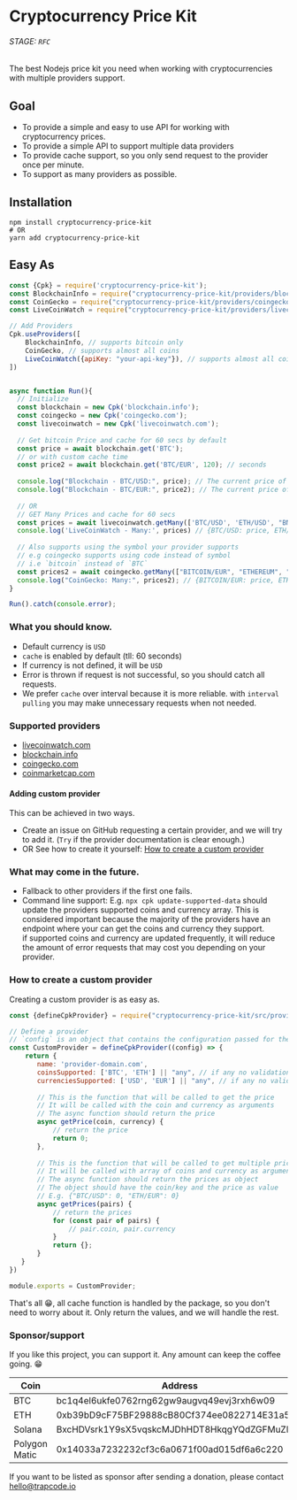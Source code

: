 # Cryptocurrency Price Kit 
###### STAGE: `RFC`
The best Nodejs price kit you need when working with cryptocurrencies with multiple providers support.

## Goal
 - To provide a simple and easy to use API for working with cryptocurrency prices.
 - To provide a simple API to support multiple data providers
 - To provide cache support, so you only send request to the provider once per minute.
 - To support as many providers as possible.

## Installation
```shell
npm install cryptocurrency-price-kit
# OR
yarn add cryptocurrency-price-kit
```

## Easy As

```js
const {Cpk} = require('cryptocurrency-price-kit');
const BlockchainInfo = require("cryptocurrency-price-kit/providers/blockchain.info");
const CoinGecko = require("cryptocurrency-price-kit/providers/coingecko.com");
const LiveCoinWatch = require("cryptocurrency-price-kit/providers/livecoinwatch.com");

// Add Providers
Cpk.useProviders([
    BlockchainInfo, // supports bitcoin only
    CoinGecko, // supports almost all coins
    LiveCoinWatch({apiKey: "your-api-key"}), // supports almost all coins
])


async function Run(){
  // Initialize
  const blockchain = new Cpk('blockchain.info');
  const coingecko = new Cpk('coingecko.com');
  const livecoinwatch = new Cpk('livecoinwatch.com');
  
  // Get bitcoin Price and cache for 60 secs by default
  const price = await blockchain.get('BTC');
  // or with custom cache time
  const price2 = await blockchain.get('BTC/EUR', 120); // seconds
  
  console.log("Blockchain - BTC/USD:", price); // The current price of bitcoin in USD
  console.log("Blockchain - BTC/EUR:", price2); // The current price of bitcoin in USD
  
  // OR
  // GET Many Prices and cache for 60 secs
  const prices = await livecoinwatch.getMany(['BTC/USD', 'ETH/USD', "BNB/USD"], 60);
  console.log('LiveCoinWatch - Many:', prices) // {BTC/USD: price, ETH/USD: price, BNB/USD: price}
  
  // Also supports using the symbol your provider supports
  // e.g coingecko supports using code instead of symbol
  // i.e `bitcoin` instead of `BTC`
  const prices2 = await coingecko.getMany(["BITCOIN/EUR", "ETHEREUM", "KADENA"], 60);
  console.log("CoinGecko: Many:", prices2); // {BITCOIN/EUR: price, ETHEREUM/USD: price, KADENA/USD: price}
}

Run().catch(console.error);

```

### What you should know.
- Default currency is `USD`
- `cache` is enabled by default (tll: 60 seconds)
- If currency is not defined, it will be `USD`
- Error is thrown if request is not successful, so you should catch all requests.
- We prefer `cache` over interval because it is more reliable. with `interval pulling` you may make unnecessary requests when not needed.

### Supported providers

- [livecoinwatch.com](https://livecoinwatch.com)
- [blockchain.info](https://blockchain.info)
- [coingecko.com](https://coingecko.com)
- [coinmarketcap.com](https://coinmarketcap.com)

#### Adding custom provider
This can be achieved in two ways.

- Create an issue on GitHub requesting a certain provider, and we will try to add it. (`Try` if the provider documentation is clear enough.)
- OR See how to create it yourself: [How to create a custom provider](#how-to-create-a-custom-provider)

### What may come in the future.
- Fallback to other providers if the first one fails.
- Command line support: E.g. `npx cpk update-supported-data` should update the providers supported coins and currency array. 
      This is considered important because the majority of the providers have an endpoint where your can get the coins and currency they support.
      <br> if supported coins and currency are updated frequently, it will reduce the amount of error requests that may cost you depending on your provider.



### How to create a custom provider
Creating a custom provider is as easy as.

```js
const {defineCpkProvider} = require("cryptocurrency-price-kit/src/provider");

// Define a provider
// `config` is an object that contains the configuration passed for the provider.
const CustomProvider = defineCpkProvider((config) => {
    return {
       name: 'provider-domain.com',
       coinsSupported: ['BTC', 'ETH'] || "any", // if any no validation is done
       currenciesSupported: ['USD', 'EUR'] || "any", // if any no validation is done
       
       // This is the function that will be called to get the price
       // It will be called with the coin and currency as arguments
       // The async function should return the price
       async getPrice(coin, currency) {
           // return the price
           return 0;
       },
       
       // This is the function that will be called to get multiple prices
       // It will be called with array of coins and currency as arguments
       // The async function should return the prices as object
       // The object should have the coin/key and the price as value
       // E.g. {"BTC/USD": 0, "ETH/EUR": 0}
       async getPrices(pairs) {
           // return the prices
           for (const pair of pairs) {
               // pair.coin, pair.currency
           }
           return {};
       }
   }
})

module.exports = CustomProvider;
```
That's all 😁, all cache function is handled by the package, so you don't need to worry about it.
Only return the values, and we will handle the rest.


### Sponsor/support
If you like this project, you can support it. Any amount can keep the coffee going. 😁

| Coin          | Address                                      |
|---------------|----------------------------------------------|
| BTC           | bc1q4el6ukfe0762rng62gw9augvq49evj3rxh6w09   |
| ETH           | 0xb39bD9cF75BF29888cB80Cf374ee0822714E31a5   |
| Solana        | BxcHDVsrk1Y9sX5vqskcMJDhHDT8HkqgYQdZGFMuZKPd |
| Polygon Matic | 0x14033a7232232cf3c6a0671f00ad015df6a6c220   |

If you want to be listed as sponsor after sending a donation, please contact [hello@trapcode.io](mailto:hello@trapcode.io)
